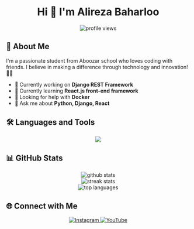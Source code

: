 # <h1 align="center">Hi 👋 I'm Alireza Baharloo</h1>

<p align="center">
  <img src="https://komarev.com/ghpvc/?username=alirezabaharloo&label=Profile%20views&color=0e75b6&style=flat" alt="profile views" />
</p>

## 🚀 About Me

I'm a passionate student from Aboozar school who loves coding with friends. I believe in making a difference through technology and innovation! 🙇‍♂️

- 🔭 Currently working on **Django REST Framework**
- 🌱 Currently learning **React.js front-end framework**
- 🤔 Looking for help with **Docker**
- 💬 Ask me about **Python, Django, React**

## 🛠️ Languages and Tools

<div align="center">
  <img src="https://skillicons.dev/icons?i=html,css,tailwind,js,py,django,react,linux,docker,git" />
</div>

## 📊 GitHub Stats

<div align="center">
  <img src="https://github-readme-stats.vercel.app/api?username=alirezabaharloo&show_icons=true&theme=radical" alt="github stats" />
  <br/>
  <img src="https://github-readme-streak-stats.herokuapp.com/?user=alirezabaharloo&theme=radical" alt="streak stats" />
  <br/>
  <img src="https://github-readme-stats.vercel.app/api/top-langs/?username=alirezabaharloo&layout=compact&theme=radical" alt="top languages" />
</div>

## 🌐 Connect with Me

<div align="center">
  <a href="https://www.instagram.com/alitech_01">
    <img src="https://img.shields.io/badge/Instagram-E4405F?style=for-the-badge&logo=instagram&logoColor=white" alt="Instagram" />
  </a>
  <a href="https://www.youtube.com/channel/UC49ndVQVzrY-MJxSpUnGOhw">
    <img src="https://img.shields.io/badge/YouTube-FF0000?style=for-the-badge&logo=youtube&logoColor=white" alt="YouTube" />
  </a>
</div>


